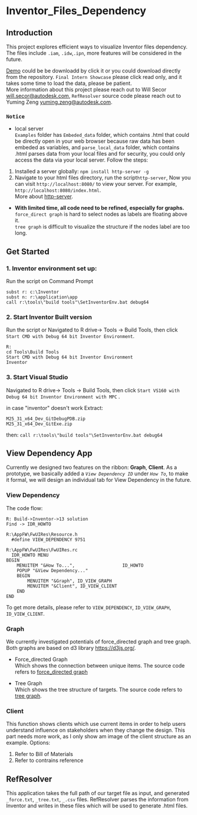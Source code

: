 
# Inventor_Files_Dependency
## Introduction
This project explores efficient ways to visualize Inventor files dependency. The files include `.iam`, `.idw`,`.ipn`, more features will be considered in the future.   

[Demo](https://myshare.autodesk.com/:v:/g/personal/yuqin_shen_autodesk_com/Eeg9nQzeLBpLtbB3u0SmzuEBXbAJvv02vg2kZC5f5DKp0Q?e=ph6jbS) could be be downloadd by click it or you could download directly from the repository. `Final Intern Showcase` please click read only, and it takes some time to load the data, please be patient.   
 More information about this project please reach out to Will Secor will.secor@autodesk.com, `RefResolver` source code please reach out to Yuming Zeng yuming.zeng@autodesk.com.  
### `Notice`  
- local server   
`Examples` folder has `Embeded_data` folder, which contains .html that could be directly open in your web browser because raw data has been embeded as variables, and `parse_local_data` folder, which contains .html parses data from your local files and for security, you could only access the data via your local server. Follow the steps:    
1. Installed a server globally: `npm install http-server -g`   
2. Navigate to your html files directory, run the script`http-server`, Now you can visit `http://localhost:8080/` to view your server.
 For example, `http://localhost:8080/index.html`.    
 More about [http-server](https://www.npmjs.com/package/http-server).     
    
- **With limited time, all code need to be refined, especially for graphs.**    
`force_direct graph` is hard to select nodes as labels are floating above it.      
`tree graph` is difficult to visualize the structure if the nodes label are too long.      

## Get Started
### 1. Inventor environment set up:
Run the script on Command Prompt
```
subst r: c:\Inventor
subst n: r:\application\app
call r:\tools\"build tools"\SetInventorEnv.bat debug64
```
### 2. Start Inventor Built version 
Run the script or  Navigated to  R drive-> Tools -> Build Tools, then click ` Start CMD with Debug 64 bit Inventor Environment `.
```
R:
cd Tools\Build Tools
Start CMD with Debug 64 bit Inventor Environment 
Inventor
```
### 3. Start Visual Studio
Navigated to  R drive-> Tools -> Build Tools, then click ` Start VS160 with Debug 64 bit Inventor Environment with MPC ` .  

in case "inventor" doesn't work
Extract: 
```
M25_31_x64_Dev_GitDebugPDB.zip
M25_31_x64_Dev_GitExe.zip
```
then:
`call r:\tools\"build tools"\SetInventorEnv.bat debug64`
## View Dependency App
Currently we designed two features on the ribbon: **Graph**, **Client**. As a prototype, we basically added a *`View Dependency ID`* under *`How To`*, to make it formal, we will 
design an individual tab for View Dependency in the future.
### View Dependency
The code flow:
```
R: Build->Inventor->13 solution 
Find -> IDR_HOWTO

R:\AppFW\FwUIRes\Resource.h
  #define VIEW_DEPENDENCY 9751

R:\AppFW\FwUIRes\FwUIRes.rc
  IDR_HOWTO MENU
BEGIN
    MENUITEM "&How To...",                  ID_HOWTO
	POPUP "&View Dependency..."
	BEGIN
		MENUITEM "&Graph", ID_VIEW_GRAPH
		MENUITEM "&Client", ID_VIEW_CLIENT
	END
END
```
To get more details, please refer to `VIEW_DEPENDENCY`, `ID_VIEW_GRAPH`, `ID_VIEW_CLIENT`.
### Graph   
We currently investigated potentials of force_directed graph and tree graph. Both graphs are based on d3 library https://d3js.org/.
- Force_directed Graph   
Which shows the connection between unique items. The source code refers to [force_directed graph](https://bl.ocks.org/mbostock/4062045/5916d145c8c048a6e3086915a6be464467391c62)   

- Tree Graph     
Which shows the tree structure of targets. The source code refers to [tree graph](http://bl.ocks.org/d3noob/8375092).
### Client   
This function shows clients which use current items in order to help users understand influence on stakeholders when they change the design. This part needs more work, as I only show am image of the client structure as an example. Options:
1. Refer to Bill of Materials   
2. Refer to contrains reference   
## RefResolver
This application takes the full path of our target file as input, and generated `_force.txt`, `_tree.txt`, `_.csv` files. RefResolver parses the information from Inventor and writes in these files which will be used to generate .html files. 



